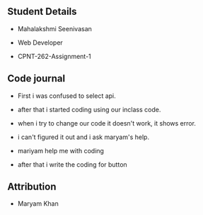 ## Student Details

  * Mahalakshmi Seenivasan
  
  * Web Developer
   
  * CPNT-262-Assignment-1

## Code journal

  * First i was confused to select api.

  * after that i started coding using our inclass code.

  * when i try to change our code it doesn't work, it shows error.

  * i can't figured it out and i ask maryam's help.

  * mariyam help me with coding

  * after that i write the coding for button

## Attribution

  * Maryam Khan